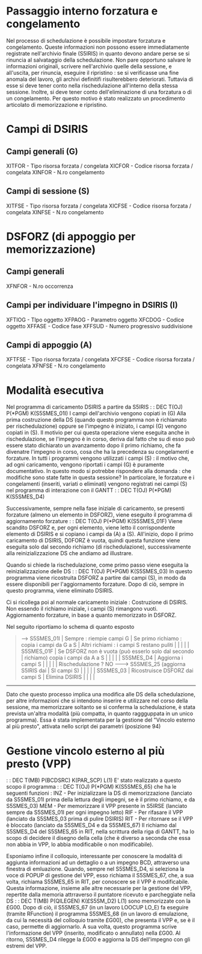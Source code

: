 # Passaggio interno forzatura e congelamento
Nel processo di schedulazione è possibile impostare forzatura e congelamento.
Queste informazioni non possono essere immediatamente registrate nell'archivio finale (S5IRIS) in quanto devono andare perse se si rinuncia al salvataggio della schedulazione.
Non pare opportuno salvare le informazioni originali, scrivere nell'archivio quelle della sessione, e all'uscita, per rinuncia, eseguire il ripristino :  se si verificasse una fine anomala del lavoro, gli archivi definitifi risulterebbero deteriorati.
Tuttavia di esse si deve tener conto nella rischedulazione all'interno della stessa sessione. Inoltre, si deve tener conto dell'eliminazione di una forzatura o di un congelamento.
Per questo motivo è stato realizzato un procedimento articolato di memorizzazione e ripristino.


# Campi di DSIRIS
## Campi generali (G)
XITFOR - Tipo risorsa forzata / congelata
XICFOR - Codice risorsa forzata / congelata
XINFOR - N.ro congelamento
## Campi di sessione (S)
XITFSE - Tipo risorsa forzata / congelata
XICFSE - Codice risorsa forzata / congelata
XINFSE - N.ro congelamento


# DSFORZ (di appoggio per memorizzazione)
## Campi generali
XFNFOR - N.ro occorrenza
## Campi per individuare l'impegno in DSIRIS (I)
XFTIOG - TIpo oggetto
XFPAOG - Parametro oggetto
XFCDOG - Codice oggetto
XFFASE - Codice fase
XFFSUD - Numero progressivo suddivisione
## Campi di appoggio (A)
XFTFSE - Tipo risorsa forzata / congelata
XFCFSE - Codice risorsa forzata / congelata
XFNFSE - N.ro congelamento


# Modalità esecutiva
Nel programma di caricamento DSIRIS a partire da S5IRIS
 :  : DEC T(OJ) P(*PGM) K(S5SMES_01I)
I campi dell'archivio vengono copiati in (G)
Alla prima costruzione della DS (quando questo programma non è richiamato per rischedulazione) oppure se l'impegno è iniziato, i campi (G) vengono copiati in (S). Il motivio per cui questa operazione viene eseguita anche in rischedulazione, se l'impegno è in corso, deriva dal fatto che su di esso può essere stato dichiarato un avanzamento dopo il primo richiamo, che fa divenatre l'impegno in corso, cosa che ha la precedenza su congelamenti e forzature.
In tutti i programmi vengono utilizzati i campi (S) :  il motivo che, ad ogni caricamento, vengono riportati i campi (G) è puramente documentativo. In questo modo si potrebbe rispondere alla domanda :  che modifiche sono state fatte in questa sessione?
In particolare, le forzature e i congelamenti (inseriti, variati o eliminati) vengono registrati nei campi (S) nel programma di interazione con il GANTT
 :  : DEC T(OJ) P(*PGM) K(S5SMES_D4)

Successivamente, sempre nella fase iniziale di caricamento, se presenti forzature (almeno un elemento in DSFORZ), viene eseguito il programma di aggiornamento forzature
 :  : DEC T(OJ) P(*PGM) K(S5SMES_01F)
Viene scandito DSFORZ e, per ogni elemento, viene letto il corrispondente elemento di DSIRIS e si copiano i campi da (A) a (S).
All'inizio, dopo il primo caricamento di DSIRIS, D0FORZ è vuota, quindi questa funzione viene eseguita solo dal secondo richiamo (di rischedulazione), successivamente alla reinizializzazione DS che andiamo ad illustrare.

Quando si chiede la rischedulazione, come primo passo viene eseguita la reinizializzazione delle DS
 :  : DEC T(OJ) P(*PGM) K(S5SMES_03)
In questo programma viene ricostruita DSFORZ a partire dai campi (S), in modo da essere disponibili per l'aggiornamento forzature. Dopo di ciò, sempre in questo programma, viene eliminato DSIRIS.

Ci si ricollega poi al normale caricamento iniziale : 
Costruzione di DSIRIS. Non essendo il richiamo iniziale, i campi (S) rimangono vuoti.
Aggiornamento forzature, in base a quanto memorizzato in DSFORZ.

Nel seguito riportiamo lo schema di quanto esposto

> -->  S5SMES_01I
|       Sempre :  riempie campi G
|         Se primo richiamo :  copia i campi da G a S
|         Altri richiami :  i campi S restano puliti
|           |
|           |
|     S5SMES_01F
|       Se DSFORZ non è vuota (può esserlo solo dal secondo
|       richiamo) copia i campi da A a S
|           |
|           |
|     S5SMES_D4
|       Aggiorna i campi S
|           |
|           |
|         Rischedulazione ? NO ---> S5SMES_25 (aggiorna S5IRIS dai
|           SI                                 campi S)
|           |
|           |
|     S5SMES_03
|      Ricostruisce DSFORZ dai campi S
|      Elimina DSIRIS
|           |
|           |
 -----------




Dato che questo processo implica una modifica alle DS della schedulazione, per altre informazioni che si intendono inserire e utilizzare nel corso della sessione, ma memorizzare soltanto se si conferma la schedulazione, è stata prevista un'altra modalità (più compatta, in quanto raggguppata in un unico programma).
Essa è stata implementata per la gestione del "Vincolo esterno al più presto", attivata nello script dei parametri (posizione 94)

# Gestione vincolo esterno al più presto (VPP)
 :  : DEC T(MB) P(BCDSRC) K(PAR_SCP) L(1)
E' stato realizzato a questo scopo il programma
 :  : DEC T(OJ) P(*PGM) K(S5SMES_65)
che ha le seguenti funzioni : 
INZ - Per inizializzare la DS di memorizzazione (lanciato da S5SMES_01I prima della lettura degli impegni, se è il primo richiamo, e da S5SMES_03)
MEM - Per memorizzare il VPP presente in S5IRSE (lanciato sempre da S5SMES_01I per ogni impegno letto)
RIF - Per rifasare il VPP (lanciato da S5SMES_03 prima di pulire DSIRIS)
RIT - Per ritornare se il VPP è bloccato (lanciato da S5SMES_D4 e da S5SMES_67)
Il richiamo dal S5SMES_D4 del S5SMES_65 in RIT, nella scrittura della riga di GANTT, ha lo scopo di decidere il disegno della cella (che è diverso a seconda che essa non abbia in VPP, lo abbia modificabile o non modificabile).

Esponiamo infine il colloquio, interessante per conoscere la modalità di aggiunta informazioni ad un dettaglio o a un impegno BCD, attraverso una finestra di emluazione.
Quando, sempre nel S5SMES_D4, si seleziona la voce di POPUP di gestione del VPP, esso richiama il S5SMES_67, che, a sua volta, richiama S5SMES_65 in RIT, per conoscere se il VPP è modificabile.
Questa informazione, insieme alle altre necessarie per la gestione del VPP, repertite dalla memoria attrraverso il puntatore ricevuto e parcheggiate nella DS
 :  : DEC T(MB) P(QILEGEN) K(£S5SM_D2) L(1)
sono memorizzate con la £G00.
Dopo di ciò, il S5SMES_67 (in un lavoro LOOCUP LO_E) fa eseguire (tramite RFunction) il programma S5SMES_68 (in un lavoro di emulazione, da cui la necessità del colloquio tramite £G00), che presenta il VPP e, se è il caso, permette di aggiornarlo.
A sua volta, questo programma scrive l'informazione del VPP (inserito, modificato o annullato) nella £G00.
Al ritorno, S5SMES_D4 rilegge la £G00 e aggiorna la DS dell'impegno con gli estremi del VPP.























